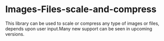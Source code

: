 # Images-Files-scale-and-compress
This library can be used to scale or compress any type of images or files, depends upon user input.Many new support can be seen in upcoming versions. 
